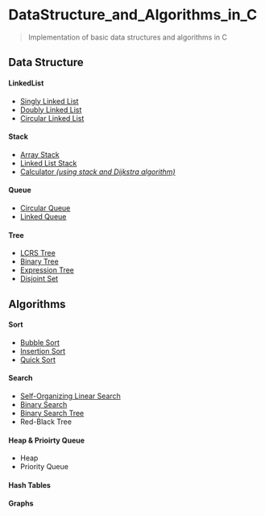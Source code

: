 # DataStructure_and_Algorithms_in_C
> Implementation of basic data structures and algorithms in C

## Data Structure
#### LinkedList
* [Singly Linked List](https://github.com/ChoiBoyoon/DataStructure_and_Algorithms_in_C/tree/main/SingleLinkedList)
* [Doubly Linked List](https://github.com/ChoiBoyoon/DataStructure_and_Algorithms_in_C/tree/main/DoublyLinkedList)
* [Circular Linked List](https://github.com/ChoiBoyoon/DataStructure_and_Algorithms_in_C/tree/main/CircularLinkedList)

#### Stack
* [Array Stack](https://github.com/ChoiBoyoon/DataStructure_and_Algorithms_in_C/tree/main/ArrayStack)
* [Linked List Stack](https://github.com/ChoiBoyoon/DataStructure_and_Algorithms_in_C/tree/main/LinkedListStack)
* [Calculator *(using stack and Dijkstra algorithm)*](https://github.com/ChoiBoyoon/DataStructure_and_Algorithms_in_C/tree/main/Calculator)

#### Queue
* [Circular Queue](https://github.com/ChoiBoyoon/DataStructure_and_Algorithms_in_C/tree/main/CircularQueue)
* [Linked Queue](https://github.com/ChoiBoyoon/DataStructure_and_Algorithms_in_C/tree/main/LinkedQueue)

#### Tree
* [LCRS Tree](https://github.com/ChoiBoyoon/DataStructure_and_Algorithms_in_C/tree/main/LCRSTree)
* [Binary Tree](https://github.com/ChoiBoyoon/DataStructure_and_Algorithms_in_C/tree/main/BinaryTree)
* [Expression Tree](https://github.com/ChoiBoyoon/DataStructure_and_Algorithms_in_C/tree/main/ExpressionTree)
* [Disjoint Set](https://github.com/ChoiBoyoon/DataStructure_and_Algorithms_in_C/tree/main/DisjointSet)

## Algorithms
#### Sort
* [Bubble Sort](https://github.com/ChoiBoyoon/DataStructure_and_Algorithms_in_C/tree/main/BubbleSort)
* [Insertion Sort](https://github.com/ChoiBoyoon/DataStructure_and_Algorithms_in_C/tree/main/InsertionSort)
* [Quick Sort](https://github.com/ChoiBoyoon/data-structures-and-algorithms-C/tree/main/QuickSort)

#### Search
* [Self-Organizing Linear Search](https://github.com/ChoiBoyoon/data-structures-and-algorithms-C/tree/main/Self-OrganizingLinearSearch)
* [Binary Search](https://github.com/ChoiBoyoon/data-structures-and-algorithms-C/tree/main/BinarySearch)
* [Binary Search Tree](https://github.com/ChoiBoyoon/data-structures-and-algorithms-C/tree/main/BinarySearchTree)
* Red-Black Tree

#### Heap & Prioirty Queue
* Heap
* Priority Queue

#### Hash Tables
#### Graphs

